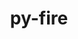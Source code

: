 ---
title: "py-fire"
layout: cache
categories: [package, develop]
meta: {"compilers": ["none"], "num_specs": 48, "num_specs_by_stack": {"ml-darwin-aarch64-mps": 15, "ml-linux-aarch64-cpu": 16, "ml-linux-aarch64-cuda": 17, "ml-linux-x86_64-cpu": 16, "ml-linux-x86_64-cuda": 16, "ml-linux-x86_64-rocm": 16, "root": 48}, "oss": ["sequoia", "ubuntu24.04"], "platforms": ["darwin", "linux"], "stacks": ["ml-darwin-aarch64-mps", "ml-linux-aarch64-cpu", "ml-linux-aarch64-cuda", "ml-linux-x86_64-cpu", "ml-linux-x86_64-cuda", "ml-linux-x86_64-rocm", "root"], "targets": ["aarch64", "x86_64_v3"], "versions": ["0.4.0"]}
spec_details: [{"compiler": "none", "hash": "2fzeq2gbtnwlevmaxgocma3xu6hoyi5e", "os": "ubuntu24.04", "platform": "linux", "size": "-", "stacks": ["ml-linux-x86_64-cpu", "ml-linux-x86_64-cuda", "ml-linux-x86_64-rocm", "root"], "target": "x86_64_v3", "variants": ["build_system=python_pip"], "versions": ["0.4.0"]}, {"compiler": "none", "hash": "2rbn34ywfxwvjqlwa452lprbdzexkz6o", "os": "ubuntu24.04", "platform": "linux", "size": "-", "stacks": ["ml-linux-aarch64-cpu", "ml-linux-aarch64-cuda", "root"], "target": "aarch64", "variants": ["build_system=python_pip"], "versions": ["0.4.0"]}, {"compiler": "none", "hash": "3ebbx53remtowuo6c4v5n3fkcezwqvgt", "os": "sequoia", "platform": "darwin", "size": "-", "stacks": ["ml-darwin-aarch64-mps", "root"], "target": "aarch64", "variants": ["build_system=python_pip"], "versions": ["0.4.0"]}, {"compiler": "none", "hash": "3ftmyfn6qkhu3r2nxmq7ngkwvqse3kw2", "os": "sequoia", "platform": "darwin", "size": "-", "stacks": ["ml-darwin-aarch64-mps", "root"], "target": "aarch64", "variants": ["build_system=python_pip"], "versions": ["0.4.0"]}, {"compiler": "none", "hash": "3x4eno7xk4frtineej4xlsaehixhdomj", "os": "sequoia", "platform": "darwin", "size": "-", "stacks": ["ml-darwin-aarch64-mps", "root"], "target": "aarch64", "variants": ["build_system=python_pip"], "versions": ["0.4.0"]}, {"compiler": "none", "hash": "3ylvju3gx34cwwtze5dktdc57khazsms", "os": "sequoia", "platform": "darwin", "size": "-", "stacks": ["ml-darwin-aarch64-mps", "root"], "target": "aarch64", "variants": ["build_system=python_pip"], "versions": ["0.4.0"]}, {"compiler": "none", "hash": "4g5ni46emmtxfnitq5fyf6ogzqccnyvz", "os": "ubuntu24.04", "platform": "linux", "size": "-", "stacks": ["ml-linux-aarch64-cpu", "ml-linux-aarch64-cuda", "root"], "target": "aarch64", "variants": ["build_system=python_pip"], "versions": ["0.4.0"]}, {"compiler": "none", "hash": "7ike5l2tdlb6bklzvejn22td4stzqi3c", "os": "ubuntu24.04", "platform": "linux", "size": "-", "stacks": ["ml-linux-x86_64-cpu", "ml-linux-x86_64-cuda", "ml-linux-x86_64-rocm", "root"], "target": "x86_64_v3", "variants": ["build_system=python_pip"], "versions": ["0.4.0"]}, {"compiler": "none", "hash": "a5gso4g7qvxddpmfr4jkfzhekl6pbfhl", "os": "ubuntu24.04", "platform": "linux", "size": "-", "stacks": ["ml-linux-x86_64-cpu", "ml-linux-x86_64-cuda", "ml-linux-x86_64-rocm", "root"], "target": "x86_64_v3", "variants": ["build_system=python_pip"], "versions": ["0.4.0"]}, {"compiler": "none", "hash": "ac7y4cxlwo2wcwpq3mretstnsfyc7ums", "os": "ubuntu24.04", "platform": "linux", "size": "-", "stacks": ["ml-linux-aarch64-cpu", "ml-linux-aarch64-cuda", "root"], "target": "aarch64", "variants": ["build_system=python_pip"], "versions": ["0.4.0"]}, {"compiler": "none", "hash": "ajx6qv7r4iflbsqua74eroadmy2hut3r", "os": "ubuntu24.04", "platform": "linux", "size": "-", "stacks": ["ml-linux-x86_64-cpu", "ml-linux-x86_64-cuda", "ml-linux-x86_64-rocm", "root"], "target": "x86_64_v3", "variants": ["build_system=python_pip"], "versions": ["0.4.0"]}, {"compiler": "none", "hash": "b4e26orettbioqvavpckcghpas32turt", "os": "ubuntu24.04", "platform": "linux", "size": "-", "stacks": ["ml-linux-aarch64-cpu", "ml-linux-aarch64-cuda", "root"], "target": "aarch64", "variants": ["build_system=python_pip"], "versions": ["0.4.0"]}, {"compiler": "none", "hash": "bkigjfyzrigzuba4bdhmbnejsxwuflrh", "os": "ubuntu24.04", "platform": "linux", "size": "-", "stacks": ["ml-linux-aarch64-cpu", "ml-linux-aarch64-cuda", "root"], "target": "aarch64", "variants": ["build_system=python_pip"], "versions": ["0.4.0"]}, {"compiler": "none", "hash": "cm2ojeajd3c73upgcdivbaqqjheqy7c7", "os": "ubuntu24.04", "platform": "linux", "size": "-", "stacks": ["ml-linux-aarch64-cpu", "ml-linux-aarch64-cuda", "root"], "target": "aarch64", "variants": ["build_system=python_pip"], "versions": ["0.4.0"]}, {"compiler": "none", "hash": "cwm54gbsh7yglomnal7b5474zi2p4tmo", "os": "ubuntu24.04", "platform": "linux", "size": "-", "stacks": ["ml-linux-aarch64-cpu", "ml-linux-aarch64-cuda", "root"], "target": "aarch64", "variants": ["build_system=python_pip"], "versions": ["0.4.0"]}, {"compiler": "none", "hash": "djg2vk7khblgxrhzcubmw2yhalxyo6qp", "os": "ubuntu24.04", "platform": "linux", "size": "-", "stacks": ["ml-linux-aarch64-cuda", "root"], "target": "aarch64", "variants": ["build_system=python_pip"], "versions": ["0.4.0"]}, {"compiler": "none", "hash": "dsdmjoyi5msq2yrv746xr7hfxbrheyau", "os": "sequoia", "platform": "darwin", "size": "-", "stacks": ["ml-darwin-aarch64-mps", "root"], "target": "aarch64", "variants": ["build_system=python_pip"], "versions": ["0.4.0"]}, {"compiler": "none", "hash": "edk7rpwfb23kuhydniejcspkvnnvqrzi", "os": "sequoia", "platform": "darwin", "size": "-", "stacks": ["ml-darwin-aarch64-mps", "root"], "target": "aarch64", "variants": ["build_system=python_pip"], "versions": ["0.4.0"]}, {"compiler": "none", "hash": "fiqa4oerdjpmn6nwcqvoiszcd6ez3vpw", "os": "ubuntu24.04", "platform": "linux", "size": "-", "stacks": ["ml-linux-aarch64-cpu", "ml-linux-aarch64-cuda", "root"], "target": "aarch64", "variants": ["build_system=python_pip"], "versions": ["0.4.0"]}, {"compiler": "none", "hash": "foklzunvdibtvo5ogo6edyh3yduqyuwm", "os": "sequoia", "platform": "darwin", "size": "-", "stacks": ["ml-darwin-aarch64-mps", "root"], "target": "aarch64", "variants": ["build_system=python_pip"], "versions": ["0.4.0"]}, {"compiler": "none", "hash": "hnhxjbxljkyka6qutov2dlba4huiktdz", "os": "ubuntu24.04", "platform": "linux", "size": "-", "stacks": ["ml-linux-x86_64-cpu", "ml-linux-x86_64-cuda", "ml-linux-x86_64-rocm", "root"], "target": "x86_64_v3", "variants": ["build_system=python_pip"], "versions": ["0.4.0"]}, {"compiler": "none", "hash": "hvymaly7ghgttf45ge5xoyhvm3tsyfcz", "os": "ubuntu24.04", "platform": "linux", "size": "-", "stacks": ["ml-linux-aarch64-cpu", "ml-linux-aarch64-cuda", "root"], "target": "aarch64", "variants": ["build_system=python_pip"], "versions": ["0.4.0"]}, {"compiler": "none", "hash": "jxmmzj2jlfbdb4davfj2ia6gvdmgtob7", "os": "ubuntu24.04", "platform": "linux", "size": "-", "stacks": ["ml-linux-aarch64-cpu", "ml-linux-aarch64-cuda", "root"], "target": "aarch64", "variants": ["build_system=python_pip"], "versions": ["0.4.0"]}, {"compiler": "none", "hash": "kp3axobdzldw4elkcuvy6fyohxi2b54l", "os": "ubuntu24.04", "platform": "linux", "size": "-", "stacks": ["ml-linux-x86_64-cpu", "ml-linux-x86_64-cuda", "ml-linux-x86_64-rocm", "root"], "target": "x86_64_v3", "variants": ["build_system=python_pip"], "versions": ["0.4.0"]}, {"compiler": "none", "hash": "l5d7kmjio4lbln3pozhjcgiptd4vxsa4", "os": "sequoia", "platform": "darwin", "size": "-", "stacks": ["ml-darwin-aarch64-mps", "root"], "target": "aarch64", "variants": ["build_system=python_pip"], "versions": ["0.4.0"]}, {"compiler": "none", "hash": "lq2xggn4t4izzrefpwtwl26zmjgjcscp", "os": "ubuntu24.04", "platform": "linux", "size": "-", "stacks": ["ml-linux-x86_64-cpu", "ml-linux-x86_64-cuda", "ml-linux-x86_64-rocm", "root"], "target": "x86_64_v3", "variants": ["build_system=python_pip"], "versions": ["0.4.0"]}, {"compiler": "none", "hash": "og2q5a5h3rl3p6vbfsj74bxn2rxmpvaq", "os": "ubuntu24.04", "platform": "linux", "size": "-", "stacks": ["ml-linux-aarch64-cpu", "ml-linux-aarch64-cuda", "root"], "target": "aarch64", "variants": ["build_system=python_pip"], "versions": ["0.4.0"]}, {"compiler": "none", "hash": "orsdavbmuabo2ltaiueb2wm4nfc42sst", "os": "ubuntu24.04", "platform": "linux", "size": "-", "stacks": ["ml-linux-x86_64-cpu", "ml-linux-x86_64-cuda", "ml-linux-x86_64-rocm", "root"], "target": "x86_64_v3", "variants": ["build_system=python_pip"], "versions": ["0.4.0"]}, {"compiler": "none", "hash": "p2kt4djmno4dg2qlakqwsyrb7fcy65dl", "os": "ubuntu24.04", "platform": "linux", "size": "-", "stacks": ["ml-linux-x86_64-cpu", "ml-linux-x86_64-cuda", "ml-linux-x86_64-rocm", "root"], "target": "x86_64_v3", "variants": ["build_system=python_pip"], "versions": ["0.4.0"]}, {"compiler": "none", "hash": "pdkpt646ege3rfackdhvwnqp3xjtikhg", "os": "sequoia", "platform": "darwin", "size": "-", "stacks": ["ml-darwin-aarch64-mps", "root"], "target": "aarch64", "variants": ["build_system=python_pip"], "versions": ["0.4.0"]}, {"compiler": "none", "hash": "qe7wz5i2tqnyxr6trckdmg2ejl2zcple", "os": "ubuntu24.04", "platform": "linux", "size": "-", "stacks": ["ml-linux-aarch64-cpu", "ml-linux-aarch64-cuda", "root"], "target": "aarch64", "variants": ["build_system=python_pip"], "versions": ["0.4.0"]}, {"compiler": "none", "hash": "s3g5maycwtyzovoeednccxd3hwcu4iyy", "os": "sequoia", "platform": "darwin", "size": "-", "stacks": ["ml-darwin-aarch64-mps", "root"], "target": "aarch64", "variants": ["build_system=python_pip"], "versions": ["0.4.0"]}, {"compiler": "none", "hash": "s74pvaavmoetig3mkrxetp5c5fyjy2jb", "os": "ubuntu24.04", "platform": "linux", "size": "-", "stacks": ["ml-linux-x86_64-cpu", "ml-linux-x86_64-cuda", "ml-linux-x86_64-rocm", "root"], "target": "x86_64_v3", "variants": ["build_system=python_pip"], "versions": ["0.4.0"]}, {"compiler": "none", "hash": "spiwdbgsz62mulqqner2jqzpvub3mzau", "os": "ubuntu24.04", "platform": "linux", "size": "-", "stacks": ["ml-linux-x86_64-cpu", "ml-linux-x86_64-cuda", "ml-linux-x86_64-rocm", "root"], "target": "x86_64_v3", "variants": ["build_system=python_pip"], "versions": ["0.4.0"]}, {"compiler": "none", "hash": "sxxvuazivqbhspfbim2dyptikjbwijes", "os": "ubuntu24.04", "platform": "linux", "size": "-", "stacks": ["ml-linux-x86_64-cpu", "ml-linux-x86_64-cuda", "ml-linux-x86_64-rocm", "root"], "target": "x86_64_v3", "variants": ["build_system=python_pip"], "versions": ["0.4.0"]}, {"compiler": "none", "hash": "sy4npgwpw7sikk5qppjgs3hshh7yqfmc", "os": "sequoia", "platform": "darwin", "size": "-", "stacks": ["ml-darwin-aarch64-mps", "root"], "target": "aarch64", "variants": ["build_system=python_pip"], "versions": ["0.4.0"]}, {"compiler": "none", "hash": "tk5wjku5kbrmeth6666cwy3wncwnhdjf", "os": "sequoia", "platform": "darwin", "size": "-", "stacks": ["ml-darwin-aarch64-mps", "root"], "target": "aarch64", "variants": ["build_system=python_pip"], "versions": ["0.4.0"]}, {"compiler": "none", "hash": "tzmh5svxf7psqpmomdmosyvtuef7vk7u", "os": "ubuntu24.04", "platform": "linux", "size": "-", "stacks": ["ml-linux-x86_64-cpu", "ml-linux-x86_64-cuda", "ml-linux-x86_64-rocm", "root"], "target": "x86_64_v3", "variants": ["build_system=python_pip"], "versions": ["0.4.0"]}, {"compiler": "none", "hash": "vcigrir2yqwc6usplshrcyab5rq5obq2", "os": "sequoia", "platform": "darwin", "size": "-", "stacks": ["ml-darwin-aarch64-mps", "root"], "target": "aarch64", "variants": ["build_system=python_pip"], "versions": ["0.4.0"]}, {"compiler": "none", "hash": "vn3jvpg7ou7nybtlan4cel2f3qdqd2ys", "os": "ubuntu24.04", "platform": "linux", "size": "-", "stacks": ["ml-linux-aarch64-cpu", "ml-linux-aarch64-cuda", "root"], "target": "aarch64", "variants": ["build_system=python_pip"], "versions": ["0.4.0"]}, {"compiler": "none", "hash": "vstulxmncwmgiic6z6bexqau44ctxbqn", "os": "ubuntu24.04", "platform": "linux", "size": "-", "stacks": ["ml-linux-x86_64-cpu", "ml-linux-x86_64-cuda", "ml-linux-x86_64-rocm", "root"], "target": "x86_64_v3", "variants": ["build_system=python_pip"], "versions": ["0.4.0"]}, {"compiler": "none", "hash": "wnjvx7jkphlzuirybrpjhrannzsv75i4", "os": "ubuntu24.04", "platform": "linux", "size": "-", "stacks": ["ml-linux-aarch64-cpu", "ml-linux-aarch64-cuda", "root"], "target": "aarch64", "variants": ["build_system=python_pip"], "versions": ["0.4.0"]}, {"compiler": "none", "hash": "x2ruu5q7y6dp75qx7w4t3gjp6hkoc7ox", "os": "sequoia", "platform": "darwin", "size": "-", "stacks": ["ml-darwin-aarch64-mps", "root"], "target": "aarch64", "variants": ["build_system=python_pip"], "versions": ["0.4.0"]}, {"compiler": "none", "hash": "xhpoa3um5vhcfyqhmovytg2tjhpqxx3d", "os": "ubuntu24.04", "platform": "linux", "size": "-", "stacks": ["ml-linux-aarch64-cpu", "ml-linux-aarch64-cuda", "root"], "target": "aarch64", "variants": ["build_system=python_pip"], "versions": ["0.4.0"]}, {"compiler": "none", "hash": "y2qjlp64q7h3rutcvxhngsv2wf3dpkl2", "os": "ubuntu24.04", "platform": "linux", "size": "-", "stacks": ["ml-linux-x86_64-cpu", "ml-linux-x86_64-cuda", "ml-linux-x86_64-rocm", "root"], "target": "x86_64_v3", "variants": ["build_system=python_pip"], "versions": ["0.4.0"]}, {"compiler": "none", "hash": "y3n26kslqfm5nmzgleyy4l5boqeyr46d", "os": "ubuntu24.04", "platform": "linux", "size": "-", "stacks": ["ml-linux-aarch64-cpu", "ml-linux-aarch64-cuda", "root"], "target": "aarch64", "variants": ["build_system=python_pip"], "versions": ["0.4.0"]}, {"compiler": "none", "hash": "yxp5ryrkees25t2ytu3mwaakvli7yggr", "os": "ubuntu24.04", "platform": "linux", "size": "-", "stacks": ["ml-linux-x86_64-cpu", "ml-linux-x86_64-cuda", "ml-linux-x86_64-rocm", "root"], "target": "x86_64_v3", "variants": ["build_system=python_pip"], "versions": ["0.4.0"]}, {"compiler": "none", "hash": "zwwiosw3eeujsr5rs6qnloygsg5twl3v", "os": "sequoia", "platform": "darwin", "size": "-", "stacks": ["ml-darwin-aarch64-mps", "root"], "target": "aarch64", "variants": ["build_system=python_pip"], "versions": ["0.4.0"]}]
---